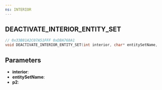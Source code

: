 ```yaml
---
ns: INTERIOR
---
```

## DEACTIVATE_INTERIOR_ENTITY_SET

```c
// 0x33B81A2C07A51FFF 0xDBA768A1
void DEACTIVATE_INTERIOR_ENTITY_SET(int interior, char* entitySetName, BOOL p2);
```

## Parameters
* **interior**:
* **entitySetName**:
* **p2**:
